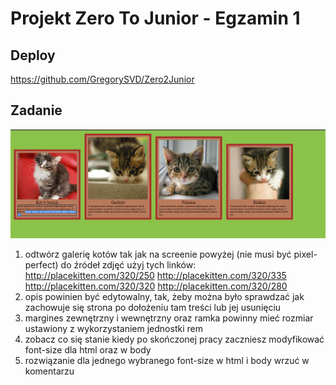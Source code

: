 ﻿
# Projekt Zero To Junior - Egzamin 1

## Deploy
https://github.com/GregorySVD/Zero2Junior

## Zadanie
![Template-Cats-Gallery](../Cats-gallery-template.png)


1. odtwórz galerię kotów tak jak na screenie powyżej (nie musi być pixel-perfect)
do źródeł zdjęć użyj tych linków:
http://placekitten.com/320/250
http://placekitten.com/320/335
http://placekitten.com/320/320
http://placekitten.com/320/280
2. opis powinien być edytowalny, tak, żeby można było sprawdzać jak zachowuje się strona po dołożeniu tam treści lub 
   jej usunięciu
3. margines zewnętrzny i wewnętrzny oraz ramka powinny mieć rozmiar ustawiony z wykorzystaniem jednostki rem
4. zobacz co się stanie kiedy po skończonej pracy zaczniesz modyfikować font-size dla html oraz w body
5. rozwiązanie dla jednego wybranego font-size w html i body wrzuć w komentarzu
